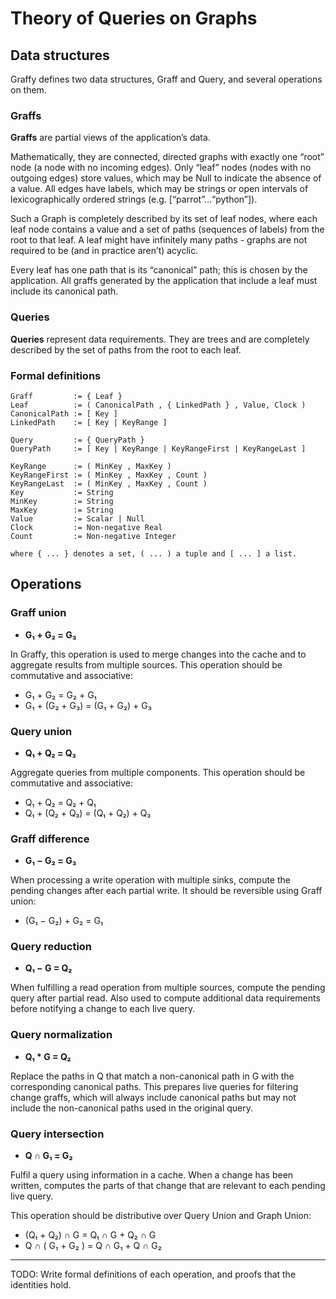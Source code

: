 # Theory of Queries on Graphs

## Data structures

Graffy defines two data structures, Graff and Query, and several operations on them.

### Graffs

**Graffs** are partial views of the application’s data.

Mathematically, they are connected, directed graphs with exactly one “root” node (a node with no incoming edges). Only “leaf” nodes (nodes with no outgoing edges) store values, which may be Null to indicate the absence of a value. All edges have labels, which may be strings or open intervals of lexicographically ordered strings (e.g. [“parrot”…“python”]).

Such a Graph is completely described by its set of leaf nodes, where each leaf node contains a value and a set of paths (sequences of labels) from the root to that leaf. A leaf might have infinitely many paths - graphs are not required to be (and in practice aren’t) acyclic.

Every leaf has one path that is its “canonical” path; this is chosen by the application. All graffs generated by the application that include a leaf must include its canonical path.

### Queries

**Queries** represent data requirements. They are trees and are completely described by the set of paths from the root to each leaf.

### Formal definitions

```
Graff         := { Leaf }
Leaf          := ( CanonicalPath , { LinkedPath } , Value, Clock )
CanonicalPath := [ Key ]
LinkedPath    := [ Key | KeyRange ]

Query         := { QueryPath }
QueryPath     := [ Key | KeyRange | KeyRangeFirst | KeyRangeLast ]

KeyRange      := ( MinKey , MaxKey )
KeyRangeFirst := ( MinKey , MaxKey , Count )
KeyRangeLast  := ( MinKey , MaxKey , Count )
Key           := String
MinKey        := String
MaxKey        := String
Value         := Scalar | Null
Clock         := Non-negative Real
Count         := Non-negative Integer

where { ... } denotes a set, ( ... ) a tuple and [ ... ] a list.
```

## Operations

### Graff union

- **G₁ + G₂ = G₃**

In Graffy, this operation is used to merge changes into the cache and to aggregate results from multiple sources. This operation should be commutative and associative:

- G₁ + G₂ = G₂ + G₁
- G₁ + (G₂ + G₃) = (G₁ + G₂) + G₃

### Query union

- **Q₁ + Q₂ = Q₃**

Aggregate queries from multiple components. This operation should be commutative and associative:

- Q₁ + Q₂ = Q₂ + Q₁
- Q₁ + (Q₂ + Q₃) = (Q₁ + Q₂) + Q₃

### Graff difference

- **G₁ − G₂ = G₃**

When processing a write operation with multiple sinks, compute the pending changes after each partial write. It should be reversible using Graff union:

- (G₁ − G₂) + G₂ = G₁

### Query reduction

- **Q₁ − G = Q₂**

When fulfilling a read operation from multiple sources, compute the pending query after partial read. Also used to compute additional data requirements before notifying a change to each live query.

### Query normalization

- **Q₁ * G = Q₂**

Replace the paths in Q that match a non-canonical path in G with the corresponding canonical paths. This prepares live queries for filtering change graffs, which will always include canonical paths but may not include the non-canonical paths used in the original query.

### Query intersection

- **Q ∩ G₁ = G₂**

Fulfil a query using information in a cache. When a change has been written, computes the parts of that change that are relevant to each pending live query.

This operation should be distributive over Query Union and Graph Union:

- (Q₁ + Q₂) ∩ G = Q₁ ∩ G + Q₂ ∩ G
- Q ∩ ( G₁ + G₂ ) = Q ∩ G₁ + Q ∩ G₂

---

TODO: Write formal definitions of each operation, and proofs that the identities hold.
